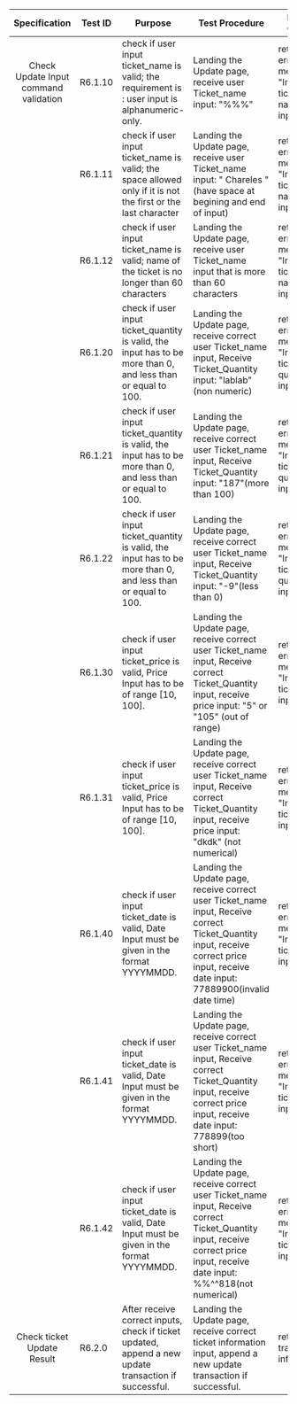 
   |                        Specification                         | Test ID | Purpose                                                      | Test Procedure                                               | Expect Output                                                |
 | :----------------------------------------------------------: | ------- | ------------------------------------------------------------ | ------------------------------------------------------------ | ------------------------------------------------------------ |
 |  Check Update Input command validation   | R6.1.10  | check if user input ticket_name is valid; the requirement is : user input is alphanumeric-only.                              | Landing the Update page, receive user Ticket_name input: "%%%"                |return error message "Invalid ticket name input!"
 |                                                              | R6.1.11  | check if user input ticket_name is valid; the space allowed only if it is not the first or the last character                      | Landing the Update page, receive user Ticket_name input: " Chareles "(have space at begining and end of input)   |return error message "Invalid ticket name input!"
 |                                                              | R6.1.12  | check if user input ticket_name is valid; name of the ticket is no longer than 60 characters                    |Landing the Update page, receive user Ticket_name input that is more than 60 characters   |return error message "Invalid ticket name input!"
 |                                                              | R6.1.20  | check if user input ticket_quantity is valid, the input has to be more than 0, and less than or equal to 100.                     | Landing the Update page, receive correct user Ticket_name input, Receive Ticket_Quantity input: "lablab"(non numeric)  |return error message "Invalid ticket quantity input!"
 |                                                              | R6.1.21  | check if user input ticket_quantity is valid, the input has to be more than 0, and less than or equal to 100.                     | Landing the Update page, receive correct user Ticket_name input, Receive Ticket_Quantity input: "187"(more than 100)  |return error message "Invalid ticket quantity input!"
 |                                                              | R6.1.22  | check if user input ticket_quantity is valid, the input has to be more than 0, and less than or equal to 100.                     | Landing the Update page, receive correct user Ticket_name input, Receive Ticket_Quantity input: "-9"(less than 0)  |return error message "Invalid ticket quantity input!"
 |                                                              | R6.1.30  | check if user input ticket_price is valid, Price Input has to be of range [10, 100].                     | Landing the Update page, receive correct user Ticket_name input, Receive correct Ticket_Quantity input, receive price input: "5" or "105" (out of range) |return error message "Invalid ticket price input!"
 |                                                              | R6.1.31  | check if user input ticket_price is valid, Price Input has to be of range [10, 100].                     | Landing the Update page, receive correct user Ticket_name input, Receive correct Ticket_Quantity input, receive price input: "dkdk" (not numerical) |return error message "Invalid ticket price input!"
 |                                                              | R6.1.40  | check if user input ticket_date is valid, Date Input must be given in the format YYYYMMDD.                     | Landing the Update page, receive correct user Ticket_name input, Receive correct Ticket_Quantity input, receive correct price input, receive date input: 77889900(invalid date time) |return error message "Invalid ticket date input!"
 |                                                              | R6.1.41  | check if user input ticket_date is valid, Date Input must be given in the format YYYYMMDD.                     | Landing the Update page, receive correct user Ticket_name input, Receive correct Ticket_Quantity input, receive correct price input, receive date input: 778899(too short) |return error message "Invalid ticket date input!"
 |                                                              | R6.1.42  | check if user input ticket_date is valid, Date Input must be given in the format YYYYMMDD.                     | Landing the Update page, receive correct user Ticket_name input, Receive correct Ticket_Quantity input, receive correct price input, receive date input: %%^^818(not numerical) |return error message "Invalid ticket date input!"
 |      Check ticket Update Result                                | R6.2.0  | After receive correct inputs, check if ticket updated, append a new update transaction if successful.                     | Landing the Update page, receive correct ticket information input, append a new update transaction if successful. | return new transaction information
